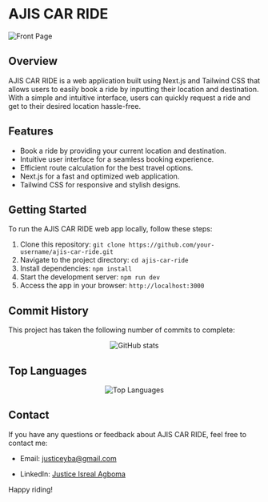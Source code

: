 # AJIS CAR RIDE

![Front Page](https://res.cloudinary.com/isreal/image/upload/v1690556060/Screenshot_2023-07-28_at_15.53.00_qpx1ot.png)

## Overview

AJIS CAR RIDE is a web application built using Next.js and Tailwind CSS that allows users to easily book a ride by inputting their location and destination. With a simple and intuitive interface, users can quickly request a ride and get to their desired location hassle-free.

## Features

- Book a ride by providing your current location and destination.
- Intuitive user interface for a seamless booking experience.
- Efficient route calculation for the best travel options.
- Next.js for a fast and optimized web application.
- Tailwind CSS for responsive and stylish designs.

## Getting Started

To run the AJIS CAR RIDE web app locally, follow these steps:

1. Clone this repository: `git clone https://github.com/your-username/ajis-car-ride.git`
2. Navigate to the project directory: `cd ajis-car-ride`
3. Install dependencies: `npm install`
4. Start the development server: `npm run dev`
5. Access the app in your browser: `http://localhost:3000`

## Commit History

This project has taken the following number of commits to complete:



<!-- GitHub Readme Stats -->
<p align="center">
  <img src="https://github-readme-stats.vercel.app/api?username=JusticeIsreal&show_icons=true&count_private=true&hide=stars,contribs" alt="GitHub stats">
</p>
<!-- GitHub Readme Stats -->

## Top Languages

<!-- Top Languages -->
<p align="center">
  <img src="https://github-readme-stats.vercel.app/api/top-langs/?username=JusticeIsreal&layout=compact" alt="Top Languages">
</p>
<!-- Top Languages -->

## Contact

If you have any questions or feedback about AJIS CAR RIDE, feel free to contact me:

- Email: justiceyba@gmail.com

- LinkedIn: [Justice Isreal Agboma](https://www.linkedin.com/in/justice-isreal-agbonma-314bbb188)

Happy riding!
